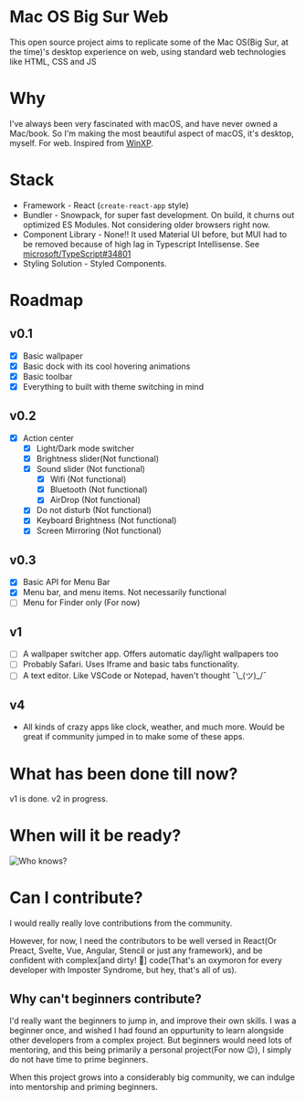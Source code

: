 # Mac OS Big Sur Web

This open source project aims to replicate some of the Mac OS(Big Sur, at the time)'s desktop experience on web, using standard web technologies like HTML, CSS and JS

# Why

I've always been very fascinated with macOS, and have never owned a Mac/book. So I'm making the most beautiful aspect of macOS, it's desktop, myself. For web. Inspired from [WinXP](https://winxp.now.sh/).

# Stack

- Framework - React (`create-react-app` style)
- Bundler - Snowpack, for super fast development. On build, it churns out optimized ES Modules. Not considering older browsers right now.
- Component Library - None!! It used Material UI before, but MUI had to be removed because of high lag in Typescript Intellisense. See [microsoft/TypeScript#34801](https://github.com/microsoft/TypeScript/issues/34801)
- Styling Solution - Styled Components.

# Roadmap

## v0.1

- [x] Basic wallpaper
- [x] Basic dock with its cool hovering animations
- [x] Basic toolbar
- [x] Everything to built with theme switching in mind

## v0.2

- [x] Action center
  - [x] Light/Dark mode switcher
  - [x] Brightness slider(Not functional)
  - [x] Sound slider (Not functional)
    - [x] Wifi (Not functional)
    - [x] Bluetooth (Not functional)
    - [x] AirDrop (Not functional)
  - [x] Do not disturb (Not functional)
  - [x] Keyboard Brightness (Not functional)
  - [x] Screen Mirroring (Not functional)

## v0.3

- [x] Basic API for Menu Bar
- [x] Menu bar, and menu items. Not necessarily functional
- [ ] Menu for Finder only (For now)

## v1

- [ ] A wallpaper switcher app. Offers automatic day/light wallpapers too
- [ ] Probably Safari. Uses Iframe and basic tabs functionality.
- [ ] A text editor. Like VSCode or Notepad, haven't thought ¯\\\_(ツ)\_/¯

## v4

- All kinds of crazy apps like clock, weather, and much more. Would be great if community jumped in to make some of these apps.

# What has been done till now?

v1 is done. v2 in progress.

# When will it be ready?

![Who knows?](https://i.imgur.com/6xfbPzs.gif)

# Can I contribute?

I would really really love contributions from the community.

However, for now, I need the contributors to be well versed in React(Or Preact, Svelte, Vue, Angular, Stencil or just any framework), and be confident with complex\[and dirty! 💩] code(That's an oxymoron for every developer with Imposter Syndrome, but hey, that's all of us).

## Why can't beginners contribute?

I'd really want the beginners to jump in, and improve their own skills. I was a beginner once, and wished I had found an oppurtunity to learn alongside other developers from a complex project. But beginners would need lots of mentoring, and this being primarily a personal project(For now 😉), I simply do not have time to prime beginners.

When this project grows into a considerably big community, we can indulge into mentorship and priming beginners.
